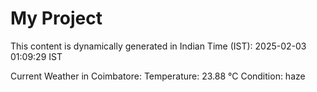 # My Project

This content is dynamically generated in Indian Time (IST): 2025-02-03 01:09:29 IST


Current Weather in Coimbatore:
Temperature: 23.88 °C
Condition: haze
